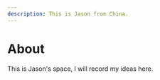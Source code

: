 ```yaml
---
description: This is Jason from China.
---
```


# About

This is Jason's space, I will record my ideas here.

